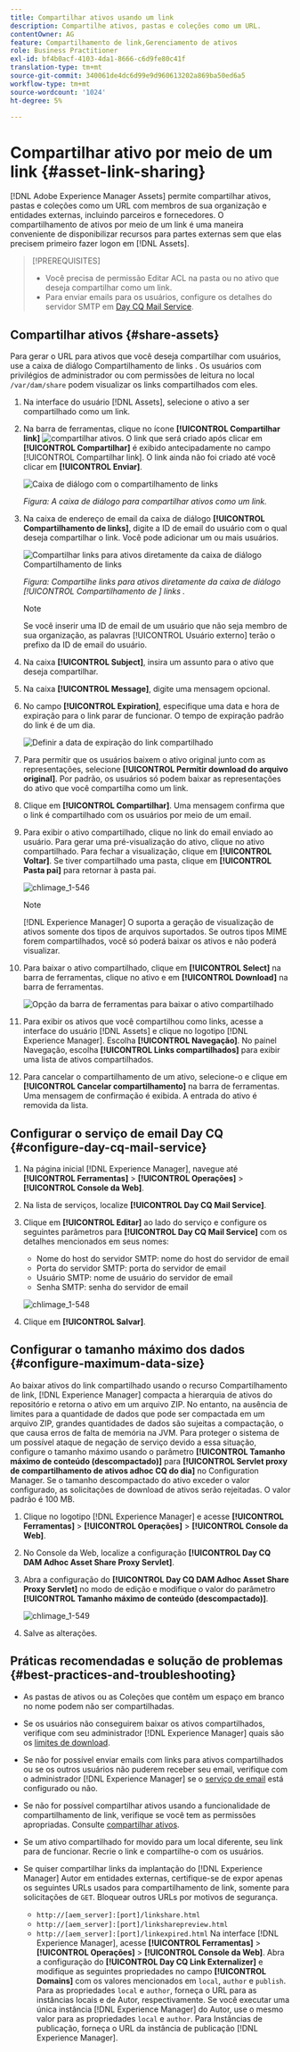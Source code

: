 ```yaml
---
title: Compartilhar ativos usando um link
description: Compartilhe ativos, pastas e coleções como um URL.
contentOwner: AG
feature: Compartilhamento de link,Gerenciamento de ativos
role: Business Practitioner
exl-id: bf4b0acf-4103-4da1-8666-c6d9fe80c41f
translation-type: tm+mt
source-git-commit: 340061de4dc6d99e9d960613202a869ba50ed6a5
workflow-type: tm+mt
source-wordcount: '1024'
ht-degree: 5%

---
```


# Compartilhar ativo por meio de um link {#asset-link-sharing}

[!DNL Adobe Experience Manager Assets] permite compartilhar ativos, pastas e coleções como um URL com membros de sua organização e entidades externas, incluindo parceiros e fornecedores. O compartilhamento de ativos por meio de um link é uma maneira conveniente de disponibilizar recursos para partes externas sem que elas precisem primeiro fazer logon em [!DNL Assets].

>[!PREREQUISITES]
>
>* Você precisa de permissão Editar ACL na pasta ou no ativo que deseja compartilhar como um link.
>* Para enviar emails para os usuários, configure os detalhes do servidor SMTP em [Day CQ Mail Service](#configmailservice).


## Compartilhar ativos {#share-assets}

Para gerar o URL para ativos que você deseja compartilhar com usuários, use a caixa de diálogo Compartilhamento de links . Os usuários com privilégios de administrador ou com permissões de leitura no local `/var/dam/share` podem visualizar os links compartilhados com eles.

1. Na interface do usuário [!DNL Assets], selecione o ativo a ser compartilhado como um link.
1. Na barra de ferramentas, clique no ícone **[!UICONTROL Compartilhar link]** ![compartilhar ativos](assets/assets_share.png). O link que será criado após clicar em **[!UICONTROL Compartilhar]** é exibido antecipadamente no campo [!UICONTROL Compartilhar link]. O link ainda não foi criado até você clicar em **[!UICONTROL Enviar]**.

   ![Caixa de diálogo com o compartilhamento de links](assets/chlimage_1-542.png)

   *Figura: A caixa de diálogo para compartilhar ativos como um link.*

1. Na caixa de endereço de email da caixa de diálogo **[!UICONTROL Compartilhamento de links]**, digite a ID de email do usuário com o qual deseja compartilhar o link. Você pode adicionar um ou mais usuários.

   ![Compartilhar links para ativos diretamente da caixa de diálogo Compartilhamento de links](assets/chlimage_1-543.png)

   *Figura: Compartilhe links para ativos diretamente da caixa de diálogo  [!UICONTROL Compartilhamento de ] links .*

   >[!NOTE]
   >
   >Se você inserir uma ID de email de um usuário que não seja membro de sua organização, as palavras [!UICONTROL Usuário externo] terão o prefixo da ID de email do usuário.

1. Na caixa **[!UICONTROL Subject]**, insira um assunto para o ativo que deseja compartilhar.
1. Na caixa **[!UICONTROL Message]**, digite uma mensagem opcional.

1. No campo **[!UICONTROL Expiration]**, especifique uma data e hora de expiração para o link parar de funcionar. O tempo de expiração padrão do link é de um dia.

   ![Definir a data de expiração do link compartilhado](assets/chlimage_1-544.png)

1. Para permitir que os usuários baixem o ativo original junto com as representações, selecione **[!UICONTROL Permitir download do arquivo original]**. Por padrão, os usuários só podem baixar as representações do ativo que você compartilha como um link.

1. Clique em **[!UICONTROL Compartilhar]**. Uma mensagem confirma que o link é compartilhado com os usuários por meio de um email.

1. Para exibir o ativo compartilhado, clique no link do email enviado ao usuário. Para gerar uma pré-visualização do ativo, clique no ativo compartilhado. Para fechar a visualização, clique em **[!UICONTROL Voltar]**. Se tiver compartilhado uma pasta, clique em **[!UICONTROL Pasta pai]** para retornar à pasta pai.

   ![chlimage_1-546](assets/chlimage_1-546.png)

   >[!NOTE]
   >
   >[!DNL Experience Manager] O suporta a geração de visualização de ativos somente dos tipos de arquivos suportados. Se outros tipos MIME forem compartilhados, você só poderá baixar os ativos e não poderá visualizar.

1. Para baixar o ativo compartilhado, clique em **[!UICONTROL Select]** na barra de ferramentas, clique no ativo e em **[!UICONTROL Download]** na barra de ferramentas.

   ![Opção da barra de ferramentas para baixar o ativo compartilhado](assets/chlimage_1-547.png)

1. Para exibir os ativos que você compartilhou como links, acesse a interface do usuário [!DNL Assets] e clique no logotipo [!DNL Experience Manager]. Escolha **[!UICONTROL Navegação]**. No painel Navegação, escolha **[!UICONTROL Links compartilhados]** para exibir uma lista de ativos compartilhados.

1. Para cancelar o compartilhamento de um ativo, selecione-o e clique em **[!UICONTROL Cancelar compartilhamento]** na barra de ferramentas. Uma mensagem de confirmação é exibida. A entrada do ativo é removida da lista.

## Configurar o serviço de email Day CQ {#configure-day-cq-mail-service}

1. Na página inicial [!DNL Experience Manager], navegue até **[!UICONTROL Ferramentas]** > **[!UICONTROL Operações]** > **[!UICONTROL Console da Web]**.
1. Na lista de serviços, localize **[!UICONTROL Day CQ Mail Service]**.
1. Clique em **[!UICONTROL Editar]** ao lado do serviço e configure os seguintes parâmetros para **[!UICONTROL Day CQ Mail Service]** com os detalhes mencionados em seus nomes:

   * Nome do host do servidor SMTP: nome do host do servidor de email
   * Porta do servidor SMTP: porta do servidor de email
   * Usuário SMTP: nome de usuário do servidor de email
   * Senha SMTP: senha do servidor de email

   ![chlimage_1-548](assets/chlimage_1-548.png)

1. Clique em **[!UICONTROL Salvar]**.

## Configurar o tamanho máximo dos dados {#configure-maximum-data-size}

Ao baixar ativos do link compartilhado usando o recurso Compartilhamento de link, [!DNL Experience Manager] compacta a hierarquia de ativos do repositório e retorna o ativo em um arquivo ZIP. No entanto, na ausência de limites para a quantidade de dados que pode ser compactada em um arquivo ZIP, grandes quantidades de dados são sujeitas a compactação, o que causa erros de falta de memória na JVM. Para proteger o sistema de um possível ataque de negação de serviço devido a essa situação, configure o tamanho máximo usando o parâmetro **[!UICONTROL Tamanho máximo de conteúdo (descompactado)]** para **[!UICONTROL Servlet proxy de compartilhamento de ativos adhoc CQ do dia]** no Configuration Manager. Se o tamanho descompactado do ativo exceder o valor configurado, as solicitações de download de ativos serão rejeitadas. O valor padrão é 100 MB.

1. Clique no logotipo [!DNL Experience Manager] e acesse **[!UICONTROL Ferramentas]** > **[!UICONTROL Operações]** > **[!UICONTROL Console da Web]**.
1. No Console da Web, localize a configuração **[!UICONTROL Day CQ DAM Adhoc Asset Share Proxy Servlet]**.
1. Abra a configuração do **[!UICONTROL Day CQ DAM Adhoc Asset Share Proxy Servlet]** no modo de edição e modifique o valor do parâmetro **[!UICONTROL Tamanho máximo de conteúdo (descompactado)]**.

   ![chlimage_1-549](assets/chlimage_1-549.png)

1. Salve as alterações.

## Práticas recomendadas e solução de problemas {#best-practices-and-troubleshooting}

* As pastas de ativos ou as Coleções que contêm um espaço em branco no nome podem não ser compartilhadas.
* Se os usuários não conseguirem baixar os ativos compartilhados, verifique com seu administrador [!DNL Experience Manager] quais são os [limites de download](#configure-maximum-data-size).
* Se não for possível enviar emails com links para ativos compartilhados ou se os outros usuários não puderem receber seu email, verifique com o administrador [!DNL Experience Manager] se o [serviço de email](#configure-day-cq-mail-service) está configurado ou não.
* Se não for possível compartilhar ativos usando a funcionalidade de compartilhamento de link, verifique se você tem as permissões apropriadas. Consulte [compartilhar ativos](#share-assets).
* Se um ativo compartilhado for movido para um local diferente, seu link para de funcionar. Recrie o link e compartilhe-o com os usuários.

* Se quiser compartilhar links da implantação do [!DNL Experience Manager] Autor em entidades externas, certifique-se de expor apenas os seguintes URLs usados para compartilhamento de link, somente para solicitações de `GET`. Bloquear outros URLs por motivos de segurança.

   * `http://[aem_server]:[port]/linkshare.html`
   * `http://[aem_server]:[port]/linksharepreview.html`
   * `http://[aem_server]:[port]/linkexpired.html`
   Na interface [!DNL Experience Manager], acesse **[!UICONTROL Ferramentas]** > **[!UICONTROL Operações]** > **[!UICONTROL Console da Web]**. Abra a configuração do **[!UICONTROL Day CQ Link Externalizer]** e modifique as seguintes propriedades no campo **[!UICONTROL Domains]** com os valores mencionados em `local`, `author` e `publish`. Para as propriedades `local` e `author`, forneça o URL para as instâncias locais e de Autor, respectivamente. Se você executar uma única instância [!DNL Experience Manager] do Autor, use o mesmo valor para as propriedades `local` e `author`. Para Instâncias de publicação, forneça o URL da instância de publicação [!DNL Experience Manager].
